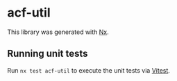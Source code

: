 # acf-util

This library was generated with [Nx](https://nx.dev).

## Running unit tests

Run `nx test acf-util` to execute the unit tests via [Vitest](https://vitest.dev/).
